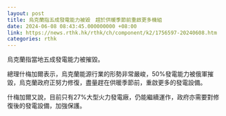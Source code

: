 ```yaml
---
layout: post
title: 烏克蘭指五成發電能力被毀　趕於供暖季節前重啟更多機組
date: 2024-06-08 08:43:45.000000000 +08:00
link: https://news.rthk.hk/rthk/ch/component/k2/1756597-20240608.htm
categories: rthk
---
```


烏克蘭指當地五成發電能力被摧毀。

總理什梅加爾表示，烏克蘭能源行業的形勢非常嚴峻，50%發電能力被俄軍摧毀，烏克蘭政府正努力修復，盡量趕在供暖季節前，重啟更多的發電設備。

什梅加爾又說，目前只有27%大型火力發電廠，仍能繼續運作，政府亦需要對修復後的發電設備，加強保護。
